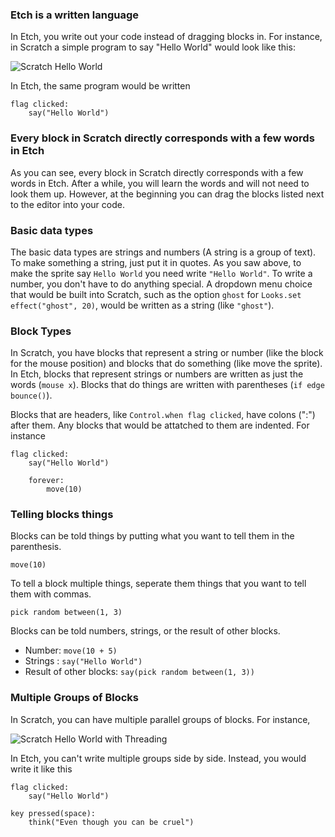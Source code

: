 ### Etch is a written language

In Etch, you write out your code instead of dragging blocks in. For instance, in Scratch a simple program to say "Hello World" would look like this:

![Scratch Hello World](images/scratch_hello_world.png)

In Etch, the same program would be written

	flag clicked:
		say("Hello World")
	
### Every block in Scratch directly corresponds with a few words in Etch

As you can see, every block in Scratch directly corresponds with a few words in Etch. After a while, you will learn the words and will not need to look them up. However, at the beginning you can drag the blocks listed next to the editor into your code.
	
### Basic data types

The basic data types are strings and numbers (A string is a group of text). To make something a string, just put it in quotes. As you saw above, to make the sprite say `Hello World` you need write `"Hello World"`. To write a number, you don't have to do anything special. A dropdown menu choice that would be built into Scratch, such as the option `ghost` for `Looks.set effect("ghost", 20)`, would be written as a string (like `"ghost"`). 

### Block Types
	
In Scratch, you have blocks that represent a string or number (like the block for the mouse position) and blocks that do something (like move the sprite). In Etch, blocks that represent strings or numbers are written as just the words (`mouse x`). Blocks that do things are written with parentheses (`if edge bounce()`).

Blocks that are headers, like `Control.when flag clicked`, have colons (":") after them. Any blocks that would be attatched to them are indented. For instance

	flag clicked:
		say("Hello World")
		
		forever:
			move(10)

### Telling blocks things
	
Blocks can be told things by putting what you want to tell them in the parenthesis.

	move(10)

To tell a block multiple things, seperate them things that you want to tell them with commas.

	pick random between(1, 3)

Blocks can be told numbers, strings, or the result of other blocks.

* Number: `move(10 + 5)`
* Strings : `say("Hello World")`
* Result of other blocks: `say(pick random between(1, 3))`

### Multiple Groups of Blocks

In Scratch, you can have multiple parallel groups of blocks. For instance,

![Scratch Hello World with Threading](images/scratch_hello_world_threading.png)

In Etch, you can't write multiple groups side by side. Instead, you would write it like this

	flag clicked:
		say("Hello World")
 	
	key pressed(space):
		think("Even though you can be cruel")
